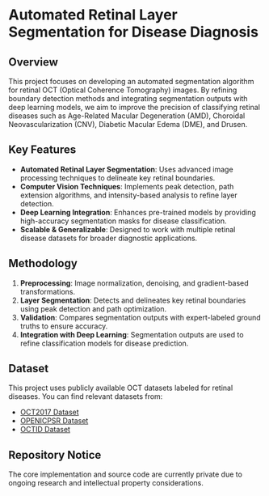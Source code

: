 # Automated Retinal Layer Segmentation for Disease Diagnosis

## Overview
This project focuses on developing an automated segmentation algorithm for retinal OCT (Optical Coherence Tomography) images. By refining boundary detection methods and integrating segmentation outputs with deep learning models, we aim to improve the precision of classifying retinal diseases such as Age-Related Macular Degeneration (AMD), Choroidal Neovascularization (CNV), Diabetic Macular Edema (DME), and Drusen.

## Key Features
* **Automated Retinal Layer Segmentation**: Uses advanced image processing techniques to delineate key retinal boundaries.
* **Computer Vision Techniques**: Implements peak detection, path extension algorithms, and intensity-based analysis to refine layer detection.
* **Deep Learning Integration**: Enhances pre-trained models by providing high-accuracy segmentation masks for disease classification.
* **Scalable & Generalizable**: Designed to work with multiple retinal disease datasets for broader diagnostic applications.

## Methodology
1. **Preprocessing**: Image normalization, denoising, and gradient-based transformations.
2. **Layer Segmentation**: Detects and delineates key retinal boundaries using peak detection and path optimization.
3. **Validation**: Compares segmentation outputs with expert-labeled ground truths to ensure accuracy.
4. **Integration with Deep Learning**: Segmentation outputs are used to refine classification models for disease prediction.

## Dataset
This project uses publicly available OCT datasets labeled for retinal diseases. You can find relevant datasets from:
* [OCT2017 Dataset](https://www.kaggle.com/datasets/paultimothymooney/kermany2018)
* [OPENICPSR Dataset](https://www.openicpsr.org/openicpsr/project/108503/version/V1/view)
* [OCTID Dataset](https://www.kaggle.com/datasets/kawtarnaim/octid-dataset)

## Repository Notice
The core implementation and source code are currently private due to ongoing research and intellectual property considerations.
